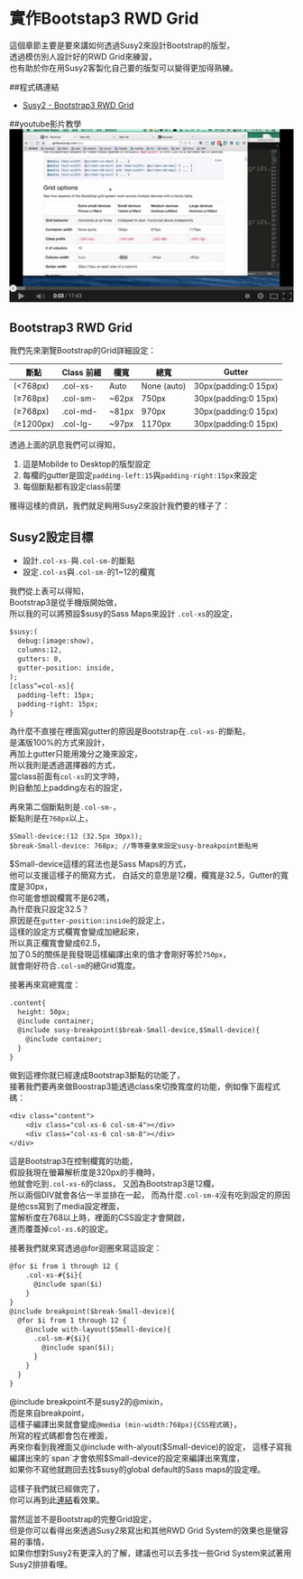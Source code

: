 # 實作Bootstap3 RWD Grid
這個章節主要是要來講如何透過Susy2來設計Bootstrap的版型，  
透過模仿別人設計好的RWD Grid來練習，  
也有助於你在用Susy2客製化自己要的版型可以變得更加得熟練。

##程式碼連結
* <a href="http://sassmeister.com/gist/9c24e9b9e2522950bf28" target="_blank">Susy2 - Bootstrap3 RWD Grid</a>

##youtube影片教學
<a href="https://www.youtube.com/watch?v=9kY4EZG4ry0&feature=youtu.be" target="_blank">![](/images/video/susy2-10.png)</a>

## Bootstrap3 RWD Grid

我們先來瀏覽Bootstrap的Grid詳細設定：

斷點  | Class 前綴 | 欄寬 | 總寬 | Gutter  
------------- | -------------  | -------------  | -------------  | -------------  
(<768px) | .col-xs-| Auto |  None (auto)|30px(padding:0 15px)  
(≥768px) | .col-sm-| ~62px| 750px| 30px(padding:0 15px)  
(≥768px) | .col-md-| ~81px| 970px|30px(padding:0 15px)  
 (≥1200px)| .col-lg-| ~97px| 1170px|30px(padding:0 15px)  
 
透過上面的訊息我們可以得知，  
1. 這是Mobilde to Desktop的版型設定  
2. 每欄的gutter是固定`padding-left:15`與`padding-right:15px`來設定  
3. 每個斷點都有設定class前墜

獲得這樣的資訊，我們就足夠用Susy2來設計我們要的樣子了：

## Susy2設定目標
  * 設計`.col-xs-`與`.col-sm-`的斷點
  * 設定`.col-xs`與`.col-sm-`的1~12的欄寬
  
我們從上表可以得知，  
Bootstrap3是從手機版開始做，  
所以我的可以將預設$susy的Sass Maps來設計 `.col-xs`的設定，  
```
$susy:(
  debug:(image:show),
  columns:12,
  gutters: 0,
  gutter-position: inside,
);
[class^=col-xs]{
  padding-left: 15px;
  padding-right: 15px;
}
```
為什麼不直接在裡面寫gutter的原因是Bootstrap在`.col-xs-`的斷點，  
是滿版100%的方式來設計，  
再加上gutter只能用幾分之幾來設定，  
所以我則是透過選擇器的方式，  
當class前面有`col-xs`的文字時，  
則自動加上padding左右的設定，  

再來第二個斷點則是`.col-sm-`，  
斷點則是在`768px`以上，
```
$Small-device:(12 (32.5px 30px));
$break-Small-device: 768px; //等等要拿來設定susy-breakpoint斷點用
```
$Small-device這樣的寫法也是Sass Maps的方式，  
他可以支援這樣子的簡寫方式， 
白話文的意思是12欄，欄寬是32.5，Gutter的寬度是30px，  
你可能會想說欄寬不是62嗎，  
為什麼我只設定32.5？  
原因是在`gutter-position:inside`的設定上，  
這樣的設定方式欄寬會變成加總起來，  
所以真正欄寬會變成62.5，  
加了0.5的關係是我發現這樣編譯出來的值才會剛好等於`750px`，  
就會剛好符合`.col-sm`的總Grid寬度。

接著再來寫總寬度：
```
.content{
  height: 50px;
  @include container;
  @include susy-breakpoint($break-Small-device,$Small-device){
    @include container;
  }
}
```
做到這裡你就已經達成Bootstrap3斷點的功能了，  
接著我們要再來做Boostrap3能透過class來切換寬度的功能，例如像下面程式碼：
```
<div class="content">
	<div class="col-xs-6 col-sm-4"></div>
	<div class="col-xs-6 col-sm-8"></div>
</div>
```
這是Bootstrap3在控制欄寬的功能，  
假設我現在螢幕解析度是320px的手機時，  
他就會吃到`.col-xs-6`的class，
又因為Bootstrap3是12欄，  
所以兩個DIV就會各佔一半並排在一起，
而為什麼`.col-sm-4`沒有吃到設定的原因是他css寫到了media設定裡面，  
當解析度在768以上時，裡面的CSS設定才會開啟，  
進而覆蓋掉`col-xs.6`的設定。

接著我們就來寫透過@for迴圈來寫這設定：
```
@for $i from 1 through 12 {
    .col-xs-#{$i}{
      @include span($i)
    }
}
@include breakpoint($break-Small-device){
  @for $i from 1 through 12 {
    @include with-layout($Small-device){  
      .col-sm-#{$i}{
        @include span($i);
      }
    }  
  }
}
```
@include breakpoint不是susy2的@mixin，  
而是來自breakpoint，  
這樣子編譯出來就會變成`@media (min-width:768px){CSS程式碼}`，  
所寫的程式碼都會包在裡面，  
再來你看到我裡面又@include with-alyout($Small-device)的設定，  
這樣子寫我編譯出來的`span`才會依照$Small-device的設定來編譯出來寬度，  
如果你不寫他就跑回去找$susy的global default的Sass maps的設定哩。

這樣子我們就已經做完了，  
你可以再到此<a href="http://sassmeister.com/gist/9c24e9b9e2522950bf28" target="_black">連結</a>看效果。  

當然這並不是Bootstrap的完整Grid設定，  
但是你可以看得出來透過Susy2來寫出和其他RWD Grid System的效果也是蠻容易的事情，  
如果你想對Susy2有更深入的了解，建議也可以去多找一些Grid System來試著用Susy2排排看哩。
